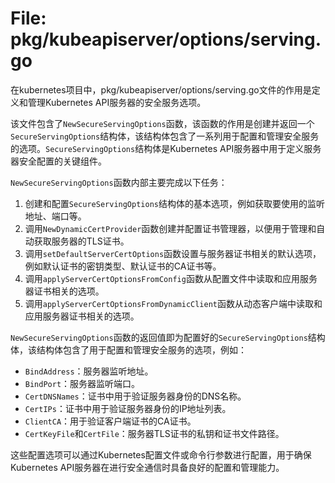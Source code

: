 # File: pkg/kubeapiserver/options/serving.go

在kubernetes项目中，pkg/kubeapiserver/options/serving.go文件的作用是定义和管理Kubernetes API服务器的安全服务选项。

该文件包含了`NewSecureServingOptions`函数，该函数的作用是创建并返回一个`SecureServingOptions`结构体，该结构体包含了一系列用于配置和管理安全服务的选项。`SecureServingOptions`结构体是Kubernetes API服务器中用于定义服务器安全配置的关键组件。

`NewSecureServingOptions`函数内部主要完成以下任务：

1. 创建和配置`SecureServingOptions`结构体的基本选项，例如获取要使用的监听地址、端口等。
2. 调用`NewDynamicCertProvider`函数创建并配置证书管理器，以便用于管理和自动获取服务器的TLS证书。
3. 调用`setDefaultServerCertOptions`函数设置与服务器证书相关的默认选项，例如默认证书的密钥类型、默认证书的CA证书等。
4. 调用`applyServerCertOptionsFromConfig`函数从配置文件中读取和应用服务器证书相关的选项。
5. 调用`applyServerCertOptionsFromDynamicClient`函数从动态客户端中读取和应用服务器证书相关的选项。

`NewSecureServingOptions`函数的返回值即为配置好的`SecureServingOptions`结构体，该结构体包含了用于配置和管理安全服务的选项，例如：
- `BindAddress`：服务器监听地址。
- `BindPort`：服务器监听端口。
- `CertDNSNames`：证书中用于验证服务器身份的DNS名称。
- `CertIPs`：证书中用于验证服务器身份的IP地址列表。
- `ClientCA`：用于验证客户端证书的CA证书。
- `CertKeyFile`和`CertFile`：服务器TLS证书的私钥和证书文件路径。

这些配置选项可以通过Kubernetes配置文件或命令行参数进行配置，用于确保Kubernetes API服务器在进行安全通信时具备良好的配置和管理能力。

